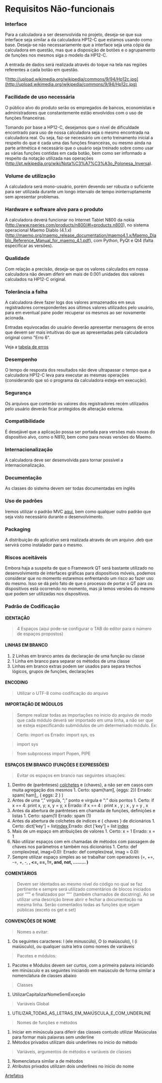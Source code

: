 # Requisitos Não-funcionais #

### Interface ###

Para a calculadora a ser desenvolvida no projeto, deseja-se que sua interface seja similar a da calculadora HP12-C que estamos usando como base. Deseja-se não necessariamente que a interface seja uma cópia da calculadora em questão, mas que a disposição de botões e o agrupamento de funções nos mesmos siga o modelo da HP12-C.

A entrada de dados será realizada através do toque na tela nas regiões referentes a cada botão em questão.

![http://upload.wikimedia.org/wikipedia/commons/9/94/Hp12c.jpg](http://upload.wikimedia.org/wikipedia/commons/9/94/Hp12c.jpg)

### Facilidade de uso necessária ###

O público alvo do produto serão os empregados de bancos, economistas e administradores que constantemente estão envolvidos com o uso de funções financeiras.

Tomando por base a HP12-C, desejamos que o nível de dificuldade encontrado para uso de nossa calculadora seja o mesmo encontrada na calculadora real. Ou seja, faz-se necessário um certo treinamento inicial a respeito do que é cada uma das funções financeiras, ou mesmo ainda na parte aritmética é necessário que o usuário seja treinado sobre como usar as várias funções contidas em cada botão, bem como ser informado a respeito da notação utilizada nas operações (http://pt.wikipedia.org/wiki/Nota%C3%A7%C3%A3o_Polonesa_Inversa).

### Volume de utilização ###

A calculadora será mono-usuário, porém devendo ser robusta o suficiente para ser utilizada durante um longo intervalo de tempo ininterruptamente sem apresentar problemas.

### Hardware e software alvo para o produto ###

A calculadora deverá funcionar no Internet Tablet N800 da nokia (http://www.nseries.com/products/n800/#l=products,n800), no sistema operacional Maemo Diablo (4.1.x) (http://maemo.org/maemo_release_documentation/maemo4.1.x/Maemo_Diablo_Reference_Manual_for_maemo_4.1.pdf), com Python, PyQt e Qt4 (falta especificar as versões).

### Qualidade ###

Com relação a precisão, deseja-se que os valores calculados em nossa calculadora não devam diferir em mais de 0.001 unidades dos valores calculados na HP12-C original.

### Tolerância a falha ###

A calculadora deve fazer logs dos valores armazenados em seus registradores correspondentes aos últimos valores utilizados pelo usuário, para em eventual pane poder recuperar os mesmos ao ser novamente acionada.

Entradas equivocadas do usuário deverão apresentar mensagens de erros que devem ser mais intuitivas do que as apresentadas pela calculadora original como "Erro 6".

Veja a [tabela de erros](tabErros.md)

### Desempenho ###

O tempo de resposta dos resultados não deve ultrapassar o tempo que a calculadora HP12-C leva para executar as mesmas operações (considerando que só o programa da calculadora esteja em execução).

### Segurança ###

Os arquivos que conterão os valores dos registradores recém utilizados pelo usuário deverão ficar protegidos de alteração externa.

### Compatibilidade ###

É desejável que a aplicação possa ser portada para versões mais novas do dispositivo alvo, como o N810, bem como para novas versões do Maemo.

### Internacionalização ###

A calculadora deve ser desenvolvida para tornar possível a internacionalização.

### Documentação ###

As classes do sistema devem ser todas documentadas em inglês

### Uso de padrões ###

Iremos utilizar o padrão MVC [aqui](http://www.dsc.ufcg.edu.br/~jacques/cursos/map/html/arqu/mvc/mvc.htm), bem como qualquer outro padrão que seja visto necessário durante o desenvolvimento.

### Packaging ###

A distribuição do aplicativo será realizada através de um arquivo .deb que servirá como instalador para o mesmo.

### Riscos aceitáveis ###

Embora haja a suspeita de que o Framework QT será bastante utilizado no desenvolvimento
de interfaces gráficas para dispositivos móveis, podemos considerar que no momento estaremos enfrentando um risco ao fazer uso do mesmo. Isso se dá pelo fato de que o processo de portar o QT para os dispositivos está ocorrendo no momento, mas já temos versões do mesmo que podem ser utilizadas nos dispositivos.

### Padrão de Codificação ###

#### IDENTAÇÃO ####

> 4 Espaços (aqui pode-se configurar o TAB do editor para o número de espaços propostos)

#### LINHAS EM BRANCO ####

  1. 2 Linhas em branco antes da declaração de uma função ou classe
  1. 1 Linha em branco para separar os métodos de uma classe
  1. Linhas em branco extras podem ser usados para separa trechos lógicos, grupos de funções, declarações

#### ENCODING ####

> Utilizar o UTF-8 como codificação do arquivo

#### IMPORTAÇÃO DE MÓDULOS ####

> Sempre realizar todas as importações no início do arquivo de modo que cada módulo deverá ser importado em uma linha, a não ser que se esteja especificando submódulos de um determeniado módulo. Ex:

> Certo: import os                 			Errado: import sys, os

> import sys

> from subprocess import Popen, PIPE

#### ESPAÇOS EM BRANCO (FUNÇÕES E EXPRESSÕES) ####

> Evitar os espaços em branco nas seguintes situações:

  1. Dentro de (parênteses) [colchetes](colchetes.md) e {chaves}, a não ser em casos com muita agregação dos mesmos
    1. Certo: spam(ham[1](1.md), {eggs: 2})                 Errado:  spam( ham[1 ](.md), { eggs: 2 } )
  1. Antes de uma “,” virgula, “;” ponto e virgula e “:” dois pontos
    1. Certo: if x == 4: print x, y; x, y = y, x      Errado:  if x == 4 : print x , y ; x , y = y , x
  1. Antes da abertura de parênteses em chamada de funções, definições e listas
    1. Certo: spam(1)                                 Errado:  spam (1)
  1. Antes da abertura de colchetes de indices e { chaves } de dicionários
    1. Certo: dict['key'] = list[index ](.md)               Errado:  dict ['key'] = list [index](index.md)
  1. Mais de um espaço em atribuições de valores
    1. Certo: x = 1                                   Errado:  x       = 1
  1. Não utilizar espaços com em chamadas de métodos com passagem de chaves nos parâmetros e também nos dicionários
    1. Certo: def complex(real, imag=0.0):            Errado: def complex(real, imag = 0.0):
  1. Sempre utilizar espaço simples ao se trabalhar com operadores (=, +=, -=, +, -, **, <=, ==, !=, and, not, ……… )**


#### COMENTÁRIOS ####

> Devem ser identados ao mesmo nível do código no qual se faz pertinente e sempre será utilizado comentários de blocos iniciados por “”" e finalizados por “”" (também chamados de docstring). Ao se utilizar uma descrição breve abrir e fechar a documentação na mesma linha.
> Serão comentados todas as funções que sejam públicas (exceto os get e set)

#### CONVENÇÕES DE NOME ####

> Nomes a evitar:

  1. Os seguintes caracteres: l (ele minuscúlo), O (o maiúsculo), I (i maiúsculo), ou qualquer outra letra como nomes de variáveis

> Pacotes e módulos:

  1. Pacotes e Módulos devem ser curtos, com a primeira palavra iniciando em minúsculo e as seguintes iniciando em maiúsculo de forma similar a nomenclatura de classes abaixo

> Classes

  1. UtilizarCapitalizarNomeSemExceção

> Variáveis Global

  1. UTILIZAR\_TODAS\_AS\_LETRAS\_EM\_MAIÚSCULA\_E\_COM\_UNDERLINE

> Nomes de funções e métodos

  1. Iniciar em minúscula para diferir das classes contudo utilizar Maiúsculas para formar mais palavras sem underline
  1. Métodos privados utilizam dois underlines  no inicio do método

> Variáveis, argumentos de métodos e variáveis de classes

  1. Nomenclatura similar a de métodos
  1. Atributos privados utilizam dois underlines  no inicio do nome






[Artefatos](http://code.google.com/p/pyfinancial/wiki/artefatos)